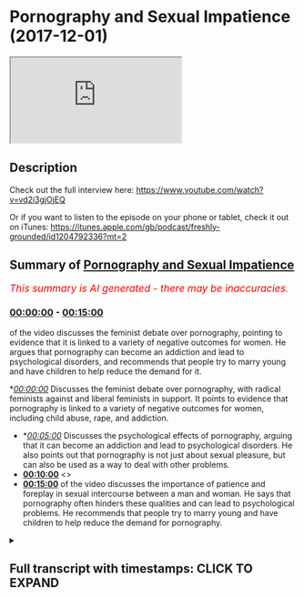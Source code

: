 # Pornography and Sexual Impatience (2017-12-01)

<iframe loading='lazy' src='https://www.youtube.com/embed/MTPwUrTQ-8M'></iframe>

## Description

Check out the full interview here: https://www.youtube.com/watch?v=vd2i3gjOjEQ

Or if you want to listen to the episode on your phone or tablet, check it out on iTunes: https://itunes.apple.com/gb/podcast/freshly-grounded/id1204792336?mt=2

## Summary of [Pornography and Sexual Impatience](https://www.youtube.com/watch?v=MTPwUrTQ-8M)


*<span style="color:red; font-size:125%">This summary is AI generated - there may be inaccuracies</span>. [](/)*

### [00:00:00](https://www.youtube.com/watch?v=MTPwUrTQ-8M&t=0) - [00:15:00](https://www.youtube.com/watch?v=MTPwUrTQ-8M&t=900)

of the video discusses the feminist debate over pornography, pointing to evidence that it is linked to a variety of negative outcomes for women. He argues that pornography can become an addiction and lead to psychological disorders, and recommends that people try to marry young and have children to help reduce the demand for it.

**[00:00:00](https://www.youtube.com/watch?v=MTPwUrTQ-8M&t=0)* Discusses the feminist debate over pornography, with radical feminists against and liberal feminists in support. It points to evidence that pornography is linked to a variety of negative outcomes for women, including child abuse, rape, and addiction.
* **[00:05:00](https://www.youtube.com/watch?v=MTPwUrTQ-8M&t=300)* Discusses the psychological effects of pornography, arguing that it can become an addiction and lead to psychological disorders. He also points out that pornography is not just about sexual pleasure, but can also be used as a way to deal with other problems.
* **[00:10:00](https://www.youtube.com/watch?v=MTPwUrTQ-8M&t=600)** <>
* **[00:15:00](https://www.youtube.com/watch?v=MTPwUrTQ-8M&t=900)** of the video discusses the importance of patience and foreplay in sexual intercourse between a man and woman. He says that pornography often hinders these qualities and can lead to psychological problems. He recommends that people try to marry young and have children to help reduce the demand for pornography.

<details><summary><h2>Full transcript with timestamps: CLICK TO EXPAND</h2></summary>

[0:00:00](https://youtu.be/MTPwUrTQ-8M?t=0) there are a lot of fits and involved in  
[0:00:04](https://youtu.be/MTPwUrTQ-8M?t=4) just having a phone or just having a  
[0:00:06](https://youtu.be/MTPwUrTQ-8M?t=6) laptop or computer or just have an  
[0:00:08](https://youtu.be/MTPwUrTQ-8M?t=8) internet how does one as a Muslim and  
[0:00:11](https://youtu.be/MTPwUrTQ-8M?t=11) especially with this our audience a lot  
[0:00:13](https://youtu.be/MTPwUrTQ-8M?t=13) of our audience are like young Muslim  
[0:00:14](https://youtu.be/MTPwUrTQ-8M?t=14) brothers and sisters and how would one  
[0:00:16](https://youtu.be/MTPwUrTQ-8M?t=16) tackle such means because we can't  
[0:00:18](https://youtu.be/MTPwUrTQ-8M?t=18) remove access to devices in Tunisia it's  
[0:00:21](https://youtu.be/MTPwUrTQ-8M?t=21) not possible anymore  
[0:00:21](https://youtu.be/MTPwUrTQ-8M?t=21) yeah yeah oh you mean one of the biggest  
[0:00:23](https://youtu.be/MTPwUrTQ-8M?t=23) ones obviously corruptive forces like I  
[0:00:27](https://youtu.be/MTPwUrTQ-8M?t=27) would call is its put on graffia viously  
[0:00:29](https://youtu.be/MTPwUrTQ-8M?t=29) like right and this is I mean I think we  
[0:00:33](https://youtu.be/MTPwUrTQ-8M?t=33) can tackle this because I haven't really  
[0:00:34](https://youtu.be/MTPwUrTQ-8M?t=34) spoken at about this topic properly but  
[0:00:39](https://youtu.be/MTPwUrTQ-8M?t=39) I think we can tackle this topic in  
[0:00:42](https://youtu.be/MTPwUrTQ-8M?t=42) different ways you can think of the so  
[0:00:44](https://youtu.be/MTPwUrTQ-8M?t=44) sure the kind yeah you can say social  
[0:00:47](https://youtu.be/MTPwUrTQ-8M?t=47) effects of pornography yeah and you can  
[0:00:49](https://youtu.be/MTPwUrTQ-8M?t=49) also think about the psychological  
[0:00:50](https://youtu.be/MTPwUrTQ-8M?t=50) effects so kind of to  
[0:00:53](https://youtu.be/MTPwUrTQ-8M?t=53) dichotomize it make it into two  
[0:00:55](https://youtu.be/MTPwUrTQ-8M?t=55) different things students wonder what  
[0:00:57](https://youtu.be/MTPwUrTQ-8M?t=57) sorry social psychological so social is  
[0:01:00](https://youtu.be/MTPwUrTQ-8M?t=60) more to do with obviously the collective  
[0:01:01](https://youtu.be/MTPwUrTQ-8M?t=61) society societal unit and then obviously  
[0:01:03](https://youtu.be/MTPwUrTQ-8M?t=63) psychological we mean more about the  
[0:01:06](https://youtu.be/MTPwUrTQ-8M?t=66) individual fine so talking about the  
[0:01:09](https://youtu.be/MTPwUrTQ-8M?t=69) social is interesting because actually  
[0:01:10](https://youtu.be/MTPwUrTQ-8M?t=70) the feminists disagree upon this and  
[0:01:12](https://youtu.be/MTPwUrTQ-8M?t=72) feminist discourse is actually splinted  
[0:01:15](https://youtu.be/MTPwUrTQ-8M?t=75) on this issue and this is actually  
[0:01:17](https://youtu.be/MTPwUrTQ-8M?t=77) referred to as the the feminist sex  
[0:01:19](https://youtu.be/MTPwUrTQ-8M?t=79) rules whereas or some other good names  
[0:01:22](https://youtu.be/MTPwUrTQ-8M?t=82) like this where so basically feminists  
[0:01:24](https://youtu.be/MTPwUrTQ-8M?t=84) are disagreeing whether pornography is a  
[0:01:26](https://youtu.be/MTPwUrTQ-8M?t=86) good thing or a bad thing okay  
[0:01:28](https://youtu.be/MTPwUrTQ-8M?t=88) so some of them obviously have been very  
[0:01:30](https://youtu.be/MTPwUrTQ-8M?t=90) very much against it like Andrea forget  
[0:01:34](https://youtu.be/MTPwUrTQ-8M?t=94) her surname but she's she's a radical  
[0:01:36](https://youtu.be/MTPwUrTQ-8M?t=96) feminist against pornography  
[0:01:37](https://youtu.be/MTPwUrTQ-8M?t=97) yeah she's against pornography she's  
[0:01:39](https://youtu.be/MTPwUrTQ-8M?t=99) written but just as a side note I'm  
[0:01:40](https://youtu.be/MTPwUrTQ-8M?t=100) probably gonna be buying in I like a lot  
[0:01:42](https://youtu.be/MTPwUrTQ-8M?t=102) and like because I love America I think  
[0:01:45](https://youtu.be/MTPwUrTQ-8M?t=105) you overestimate how intelligent we are  
[0:01:47](https://youtu.be/MTPwUrTQ-8M?t=107) and so sometimes where you I want to I  
[0:01:50](https://youtu.be/MTPwUrTQ-8M?t=110) want to bring that on that you're doing  
[0:01:52](https://youtu.be/MTPwUrTQ-8M?t=112) the right so go ahead keep lying so  
[0:01:54](https://youtu.be/MTPwUrTQ-8M?t=114) basically like the question is this what  
[0:01:57](https://youtu.be/MTPwUrTQ-8M?t=117) what is it a bit all about it was there  
[0:01:58](https://youtu.be/MTPwUrTQ-8M?t=118) was another book very very famous quote  
[0:02:00](https://youtu.be/MTPwUrTQ-8M?t=120) pornified written by Pamela Paul okay  
[0:02:03](https://youtu.be/MTPwUrTQ-8M?t=123) yeah Pamela Paul she Robocop bonafide  
[0:02:05](https://youtu.be/MTPwUrTQ-8M?t=125) and basically she although there are  
[0:02:07](https://youtu.be/MTPwUrTQ-8M?t=127) some methodological like limitations of  
[0:02:10](https://youtu.be/MTPwUrTQ-8M?t=130) the book because that she goes into  
[0:02:11](https://youtu.be/MTPwUrTQ-8M?t=131) sociology and stuff basically argument  
[0:02:13](https://youtu.be/MTPwUrTQ-8M?t=133) is  
[0:02:14](https://youtu.be/MTPwUrTQ-8M?t=134) pornography from a social sociological  
[0:02:15](https://youtu.be/MTPwUrTQ-8M?t=135) perspective it links to rape it links to  
[0:02:19](https://youtu.be/MTPwUrTQ-8M?t=139) child abuse and when we say child abuse  
[0:02:21](https://youtu.be/MTPwUrTQ-8M?t=141) we're talking about well under the age  
[0:02:23](https://youtu.be/MTPwUrTQ-8M?t=143) of 18 like maybe we talked about in  
[0:02:24](https://youtu.be/MTPwUrTQ-8M?t=144) five-year-olds for your or things like  
[0:02:26](https://youtu.be/MTPwUrTQ-8M?t=146) that  
[0:02:26](https://youtu.be/MTPwUrTQ-8M?t=146) we're talking about incest like people  
[0:02:31](https://youtu.be/MTPwUrTQ-8M?t=151) become more interested in people in  
[0:02:33](https://youtu.be/MTPwUrTQ-8M?t=153) their own family stuff like that and  
[0:02:35](https://youtu.be/MTPwUrTQ-8M?t=155) we're talking about things  
[0:02:37](https://youtu.be/MTPwUrTQ-8M?t=157) commodification object objectification  
[0:02:39](https://youtu.be/MTPwUrTQ-8M?t=159) of women yeah so that's the argument  
[0:02:41](https://youtu.be/MTPwUrTQ-8M?t=161) that the kind of you could say radical  
[0:02:43](https://youtu.be/MTPwUrTQ-8M?t=163) feminists or other feminists who  
[0:02:45](https://youtu.be/MTPwUrTQ-8M?t=165) disagree on other people aren't just  
[0:02:46](https://youtu.be/MTPwUrTQ-8M?t=166) family less right who disagree with the  
[0:02:48](https://youtu.be/MTPwUrTQ-8M?t=168) idea of pornography or not on a society  
[0:02:52](https://youtu.be/MTPwUrTQ-8M?t=172) level put forward and actually there was  
[0:02:53](https://youtu.be/MTPwUrTQ-8M?t=173) some very compelling evidence to do that  
[0:02:57](https://youtu.be/MTPwUrTQ-8M?t=177) in terms of how much pornography is  
[0:03:00](https://youtu.be/MTPwUrTQ-8M?t=180) actually linked to to these things that  
[0:03:02](https://youtu.be/MTPwUrTQ-8M?t=182) we've just mentioned it is linked quite  
[0:03:04](https://youtu.be/MTPwUrTQ-8M?t=184) quite a lot and actually the FBI the  
[0:03:08](https://youtu.be/MTPwUrTQ-8M?t=188) amount of cases that they've had to deal  
[0:03:09](https://youtu.be/MTPwUrTQ-8M?t=189) with in terms of child pornography and  
[0:03:12](https://youtu.be/MTPwUrTQ-8M?t=192) child abuse in the last 10 to 20 years  
[0:03:15](https://youtu.be/MTPwUrTQ-8M?t=195) has been expert it's been like  
[0:03:17](https://youtu.be/MTPwUrTQ-8M?t=197) exponential comparative to what came  
[0:03:19](https://youtu.be/MTPwUrTQ-8M?t=199) before it so that's there is strong  
[0:03:21](https://youtu.be/MTPwUrTQ-8M?t=201) evidence that actually because of there  
[0:03:23](https://youtu.be/MTPwUrTQ-8M?t=203) is a physiological psychological and  
[0:03:25](https://youtu.be/MTPwUrTQ-8M?t=205) neurological reasoning behind it so when  
[0:03:28](https://youtu.be/MTPwUrTQ-8M?t=208) someone watches pornography obviously  
[0:03:30](https://youtu.be/MTPwUrTQ-8M?t=210) dopamine is is to create from the brain  
[0:03:32](https://youtu.be/MTPwUrTQ-8M?t=212) and this is going more to the  
[0:03:33](https://youtu.be/MTPwUrTQ-8M?t=213) physiological side of it and they want  
[0:03:35](https://youtu.be/MTPwUrTQ-8M?t=215) to see more and more hardcore stuff and  
[0:03:37](https://youtu.be/MTPwUrTQ-8M?t=217) Ashley becomes an addiction and this is  
[0:03:38](https://youtu.be/MTPwUrTQ-8M?t=218) actually something which is in society  
[0:03:39](https://youtu.be/MTPwUrTQ-8M?t=219) well established even the NHS now they  
[0:03:44](https://youtu.be/MTPwUrTQ-8M?t=224) have they've labeled it as a kind of  
[0:03:47](https://youtu.be/MTPwUrTQ-8M?t=227) psychological disorder a sex addiction  
[0:03:49](https://youtu.be/MTPwUrTQ-8M?t=229) and underneath that pornography  
[0:03:50](https://youtu.be/MTPwUrTQ-8M?t=230) addiction we know that yeah I think yeah  
[0:03:53](https://youtu.be/MTPwUrTQ-8M?t=233) yeah they definitely did I just the DSM  
[0:03:55](https://youtu.be/MTPwUrTQ-8M?t=235) have which is the manual the DSM manual  
[0:03:57](https://youtu.be/MTPwUrTQ-8M?t=237) is the psychological manual that they  
[0:04:00](https://youtu.be/MTPwUrTQ-8M?t=240) renew every decade or so in which which  
[0:04:02](https://youtu.be/MTPwUrTQ-8M?t=242) kind of lists all the psychological  
[0:04:03](https://youtu.be/MTPwUrTQ-8M?t=243) disorders and this is one of them  
[0:04:04](https://youtu.be/MTPwUrTQ-8M?t=244) so pornography is a first first and  
[0:04:07](https://youtu.be/MTPwUrTQ-8M?t=247) foremost a social problem because it it  
[0:04:11](https://youtu.be/MTPwUrTQ-8M?t=251) does more against the the cause of women  
[0:04:13](https://youtu.be/MTPwUrTQ-8M?t=253) it degenerates them it commodifies is  
[0:04:15](https://youtu.be/MTPwUrTQ-8M?t=255) that it qualifies them objectifies them  
[0:04:18](https://youtu.be/MTPwUrTQ-8M?t=258) but also here you have the problem of  
[0:04:20](https://youtu.be/MTPwUrTQ-8M?t=260) you have the problem now we're going on  
[0:04:22](https://youtu.be/MTPwUrTQ-8M?t=262) to the second strand of psychological  
[0:04:24](https://youtu.be/MTPwUrTQ-8M?t=264) problem before we go in psychology gear  
[0:04:26](https://youtu.be/MTPwUrTQ-8M?t=266) are you a mention about feminists who  
[0:04:30](https://youtu.be/MTPwUrTQ-8M?t=270) were anti-pornography or they're  
[0:04:34](https://youtu.be/MTPwUrTQ-8M?t=274) feminists who are pro you yeah there are  
[0:04:36](https://youtu.be/MTPwUrTQ-8M?t=276) feminists there basically usually  
[0:04:37](https://youtu.be/MTPwUrTQ-8M?t=277) liberal feminists and they argue that  
[0:04:39](https://youtu.be/MTPwUrTQ-8M?t=279) women kind of easy the argument is that  
[0:04:40](https://youtu.be/MTPwUrTQ-8M?t=280) you can do everyone with your body and  
[0:04:42](https://youtu.be/MTPwUrTQ-8M?t=282) and the woman expressing herself in that  
[0:04:45](https://youtu.be/MTPwUrTQ-8M?t=285) way should be okay but however the  
[0:04:47](https://youtu.be/MTPwUrTQ-8M?t=287) counter-argument to that is that the  
[0:04:48](https://youtu.be/MTPwUrTQ-8M?t=288) liberal premise as per John Stuart  
[0:04:51](https://youtu.be/MTPwUrTQ-8M?t=291) Mill's and harm principle and stuff like  
[0:04:52](https://youtu.be/MTPwUrTQ-8M?t=292) that is that you're free to do everyone  
[0:04:54](https://youtu.be/MTPwUrTQ-8M?t=294) so long as you don't have anyone else  
[0:04:55](https://youtu.be/MTPwUrTQ-8M?t=295) but the then the counter argument would  
[0:04:57](https://youtu.be/MTPwUrTQ-8M?t=297) be that actually the pornography  
[0:04:58](https://youtu.be/MTPwUrTQ-8M?t=298) industry by degenerating women biker  
[0:05:01](https://youtu.be/MTPwUrTQ-8M?t=301) modifying them objectifying them is not  
[0:05:02](https://youtu.be/MTPwUrTQ-8M?t=302) is harming his home and it's because  
[0:05:05](https://youtu.be/MTPwUrTQ-8M?t=305) it's moving in the direction of rape is  
[0:05:06](https://youtu.be/MTPwUrTQ-8M?t=306) moving in the direction of child abuse  
[0:05:07](https://youtu.be/MTPwUrTQ-8M?t=307) and that's where it becomes a very  
[0:05:09](https://youtu.be/MTPwUrTQ-8M?t=309) serious argument because when you're  
[0:05:10](https://youtu.be/MTPwUrTQ-8M?t=310) saying okay actually pornography has the  
[0:05:13](https://youtu.be/MTPwUrTQ-8M?t=313) effect of a human on a human being  
[0:05:14](https://youtu.be/MTPwUrTQ-8M?t=314) whereby they actually need now to enact  
[0:05:16](https://youtu.be/MTPwUrTQ-8M?t=316) some of the things that they're doing  
[0:05:17](https://youtu.be/MTPwUrTQ-8M?t=317) and they want to go more and more  
[0:05:18](https://youtu.be/MTPwUrTQ-8M?t=318) hardcore and there's evidence of this  
[0:05:20](https://youtu.be/MTPwUrTQ-8M?t=320) whereby it's more likely to reach  
[0:05:22](https://youtu.be/MTPwUrTQ-8M?t=322) pedophilic proportions and it goes to  
[0:05:26](https://youtu.be/MTPwUrTQ-8M?t=326) that extent then we say okay well hold  
[0:05:29](https://youtu.be/MTPwUrTQ-8M?t=329) on now because now we're talking about  
[0:05:30](https://youtu.be/MTPwUrTQ-8M?t=330) children's rights and now we're talking  
[0:05:32](https://youtu.be/MTPwUrTQ-8M?t=332) about other women's rights and we're  
[0:05:33](https://youtu.be/MTPwUrTQ-8M?t=333) talking about human trafficking because  
[0:05:34](https://youtu.be/MTPwUrTQ-8M?t=334) actually there's a link between  
[0:05:35](https://youtu.be/MTPwUrTQ-8M?t=335) pornography in human trafficking and and  
[0:05:38](https://youtu.be/MTPwUrTQ-8M?t=338) and it enhances this entitlement within  
[0:05:40](https://youtu.be/MTPwUrTQ-8M?t=340) men because men become much more  
[0:05:42](https://youtu.be/MTPwUrTQ-8M?t=342) entitled when it comes to pornography  
[0:05:44](https://youtu.be/MTPwUrTQ-8M?t=344) and it's like okay they they have this  
[0:05:47](https://youtu.be/MTPwUrTQ-8M?t=347) sensuality now they want to just click a  
[0:05:50](https://youtu.be/MTPwUrTQ-8M?t=350) button and beat it alized  
[0:05:51](https://youtu.be/MTPwUrTQ-8M?t=351) straight away what is a slice mean it  
[0:05:53](https://youtu.be/MTPwUrTQ-8M?t=353) just means stimulated okay fine  
[0:05:57](https://youtu.be/MTPwUrTQ-8M?t=357) stimulated click the bottom beat it lies  
[0:05:59](https://youtu.be/MTPwUrTQ-8M?t=359) and and basically that's the job done so  
[0:06:02](https://youtu.be/MTPwUrTQ-8M?t=362) that gives them a sense of entitlement  
[0:06:04](https://youtu.be/MTPwUrTQ-8M?t=364) and from that perspective now they they  
[0:06:05](https://youtu.be/MTPwUrTQ-8M?t=365) feel like they can go left right and  
[0:06:07](https://youtu.be/MTPwUrTQ-8M?t=367) center telling women to do things for  
[0:06:09](https://youtu.be/MTPwUrTQ-8M?t=369) them as if they have the right to do  
[0:06:10](https://youtu.be/MTPwUrTQ-8M?t=370) that hierarchy yeah so from notes from a  
[0:06:12](https://youtu.be/MTPwUrTQ-8M?t=372) sociological perspective even even an  
[0:06:14](https://youtu.be/MTPwUrTQ-8M?t=374) even a feminist and Arden radical  
[0:06:17](https://youtu.be/MTPwUrTQ-8M?t=377) feminists like Andrea forget her name  
[0:06:19](https://youtu.be/MTPwUrTQ-8M?t=379) and Iommi I forget her surname as well  
[0:06:22](https://youtu.be/MTPwUrTQ-8M?t=382) but that isn't it and obviously Pamela  
[0:06:24](https://youtu.be/MTPwUrTQ-8M?t=384) Paul and others they all would all argue  
[0:06:26](https://youtu.be/MTPwUrTQ-8M?t=386) that basically this is a this is a  
[0:06:29](https://youtu.be/MTPwUrTQ-8M?t=389) social ill which does does anything does  
[0:06:32](https://youtu.be/MTPwUrTQ-8M?t=392) does more to degenerate the case of  
[0:06:34](https://youtu.be/MTPwUrTQ-8M?t=394) women and to put them under the feet of  
[0:06:38](https://youtu.be/MTPwUrTQ-8M?t=398) the patriarch of foot of the man okay  
[0:06:40](https://youtu.be/MTPwUrTQ-8M?t=400) make sense yeah and then there's a  
[0:06:43](https://youtu.be/MTPwUrTQ-8M?t=403) second strand as you're saying of the  
[0:06:45](https://youtu.be/MTPwUrTQ-8M?t=405) kind of psychological basis of so this  
[0:06:47](https://youtu.be/MTPwUrTQ-8M?t=407) is where it gets really really  
[0:06:48](https://youtu.be/MTPwUrTQ-8M?t=408) interesting and I want to connect this  
[0:06:50](https://youtu.be/MTPwUrTQ-8M?t=410) to sexual intercourse actually generally  
[0:06:52](https://youtu.be/MTPwUrTQ-8M?t=412) speaking because it's about tableau  
[0:06:53](https://youtu.be/MTPwUrTQ-8M?t=413) topic that often Muslims will go by  
[0:06:54](https://youtu.be/MTPwUrTQ-8M?t=414) enough frankly I feel like Muslims today  
[0:06:57](https://youtu.be/MTPwUrTQ-8M?t=417) talk about a less than the Muslims of  
[0:06:58](https://youtu.be/MTPwUrTQ-8M?t=418) yesterday in a sense I feel like there's  
[0:07:00](https://youtu.be/MTPwUrTQ-8M?t=420) a lot in the Quran asan about sexual  
[0:07:02](https://youtu.be/MTPwUrTQ-8M?t=422) intercourse law in the scholarly works  
[0:07:04](https://youtu.be/MTPwUrTQ-8M?t=424) about sexual intercourse but for  
[0:07:06](https://youtu.be/MTPwUrTQ-8M?t=426) cultural reasons basically like we've  
[0:07:08](https://youtu.be/MTPwUrTQ-8M?t=428) made it a taboo topic that we don't talk  
[0:07:09](https://youtu.be/MTPwUrTQ-8M?t=429) about anymore what about those who say  
[0:07:11](https://youtu.be/MTPwUrTQ-8M?t=431) that like like obviously we know the  
[0:07:13](https://youtu.be/MTPwUrTQ-8M?t=433) impact the the importance of shyness in  
[0:07:15](https://youtu.be/MTPwUrTQ-8M?t=435) Iman and that's that kind of a topic as  
[0:07:17](https://youtu.be/MTPwUrTQ-8M?t=437) seen as to be like a shy of speaking  
[0:07:19](https://youtu.be/MTPwUrTQ-8M?t=439) yeah okay I'm not saying speak about all  
[0:07:21](https://youtu.be/MTPwUrTQ-8M?t=441) the time in the Quran says let in the  
[0:07:23](https://youtu.be/MTPwUrTQ-8M?t=443) light layer stamen that allah salla does  
[0:07:25](https://youtu.be/MTPwUrTQ-8M?t=445) not it's not shy from the truth okay so  
[0:07:30](https://youtu.be/MTPwUrTQ-8M?t=450) here this is where i feel like sometimes  
[0:07:32](https://youtu.be/MTPwUrTQ-8M?t=452) it is healthy to talk about these things  
[0:07:34](https://youtu.be/MTPwUrTQ-8M?t=454) fine so let me first of all most say  
[0:07:37](https://youtu.be/MTPwUrTQ-8M?t=457) like psychological terms there's a lot  
[0:07:40](https://youtu.be/MTPwUrTQ-8M?t=460) of research that's been done like i  
[0:07:44](https://youtu.be/MTPwUrTQ-8M?t=464) forget the studies now but basically the  
[0:07:45](https://youtu.be/MTPwUrTQ-8M?t=465) studies that show that basically say  
[0:07:50](https://youtu.be/MTPwUrTQ-8M?t=470) before pornography is a psychological  
[0:07:54](https://youtu.be/MTPwUrTQ-8M?t=474) disorder when it's actually an addiction  
[0:07:56](https://youtu.be/MTPwUrTQ-8M?t=476) yeah even when it's not an addiction it  
[0:07:57](https://youtu.be/MTPwUrTQ-8M?t=477) can become an addiction quite easily and  
[0:07:59](https://youtu.be/MTPwUrTQ-8M?t=479) that is because when someone watches  
[0:08:02](https://youtu.be/MTPwUrTQ-8M?t=482) that stuff basically they become more  
[0:08:03](https://youtu.be/MTPwUrTQ-8M?t=483) accustomed to it and it becomes more  
[0:08:06](https://youtu.be/MTPwUrTQ-8M?t=486) normal for them so they're one more of a  
[0:08:07](https://youtu.be/MTPwUrTQ-8M?t=487) kick next time so it becomes more more  
[0:08:09](https://youtu.be/MTPwUrTQ-8M?t=489) hardcore so this dopamine rush that they  
[0:08:12](https://youtu.be/MTPwUrTQ-8M?t=492) keep wanting drives them to watch it  
[0:08:13](https://youtu.be/MTPwUrTQ-8M?t=493) more and more this is linked by many  
[0:08:16](https://youtu.be/MTPwUrTQ-8M?t=496) like for examples we are called ian  
[0:08:17](https://youtu.be/MTPwUrTQ-8M?t=497) Koerner um he links this with things  
[0:08:21](https://youtu.be/MTPwUrTQ-8M?t=501) like bipolar disorder anxiety and  
[0:08:23](https://youtu.be/MTPwUrTQ-8M?t=503) depression okay why because actually  
[0:08:25](https://youtu.be/MTPwUrTQ-8M?t=505) when you a lot of people when they feel  
[0:08:27](https://youtu.be/MTPwUrTQ-8M?t=507) basically sad to put in a simple way  
[0:08:31](https://youtu.be/MTPwUrTQ-8M?t=511) when they feel sad they watch  
[0:08:32](https://youtu.be/MTPwUrTQ-8M?t=512) pornography or they feel lazy  
[0:08:33](https://youtu.be/MTPwUrTQ-8M?t=513) it was probably a little bored they  
[0:08:35](https://youtu.be/MTPwUrTQ-8M?t=515) watch pornography so when they watch  
[0:08:36](https://youtu.be/MTPwUrTQ-8M?t=516) that what happens is that becomes like  
[0:08:38](https://youtu.be/MTPwUrTQ-8M?t=518) their recourse their psychological  
[0:08:40](https://youtu.be/MTPwUrTQ-8M?t=520) recourse so instead of dealing with the  
[0:08:42](https://youtu.be/MTPwUrTQ-8M?t=522) anxiety that they may a pre-existing  
[0:08:44](https://youtu.be/MTPwUrTQ-8M?t=524) anxiety that they may have think of as a  
[0:08:46](https://youtu.be/MTPwUrTQ-8M?t=526) crack when a win-win screen yeah yeah  
[0:08:48](https://youtu.be/MTPwUrTQ-8M?t=528) instead of dealing with it cognitively I  
[0:08:50](https://youtu.be/MTPwUrTQ-8M?t=530) thinking about it they just  
[0:08:51](https://youtu.be/MTPwUrTQ-8M?t=531) retreated as quick solutions so think of  
[0:08:54](https://youtu.be/MTPwUrTQ-8M?t=534) it like comfort food make sense so  
[0:08:56](https://youtu.be/MTPwUrTQ-8M?t=536) someone who's who's got problems on his  
[0:08:59](https://youtu.be/MTPwUrTQ-8M?t=539) hands  
[0:09:00](https://youtu.be/MTPwUrTQ-8M?t=540) who's got things that they've got to do  
[0:09:01](https://youtu.be/MTPwUrTQ-8M?t=541) instead of dealing with those things or  
[0:09:03](https://youtu.be/MTPwUrTQ-8M?t=543) thinking about this problem you think  
[0:09:04](https://youtu.be/MTPwUrTQ-8M?t=544) about solutions cognitive and  
[0:09:05](https://youtu.be/MTPwUrTQ-8M?t=545) psychological solutions they just like  
[0:09:07](https://youtu.be/MTPwUrTQ-8M?t=547) eating chocolate and slightly indulging  
[0:09:10](https://youtu.be/MTPwUrTQ-8M?t=550) an ice cream right from that perspective  
[0:09:12](https://youtu.be/MTPwUrTQ-8M?t=552) all that does is it kind of puts a cover  
[0:09:14](https://youtu.be/MTPwUrTQ-8M?t=554) and artificial cover of the problem so  
[0:09:16](https://youtu.be/MTPwUrTQ-8M?t=556) actually what this does it gives one a  
[0:09:18](https://youtu.be/MTPwUrTQ-8M?t=558) very quick short-term kind of comfort  
[0:09:22](https://youtu.be/MTPwUrTQ-8M?t=562) and that's what that's what pornography  
[0:09:24](https://youtu.be/MTPwUrTQ-8M?t=564) does so give someone very very quick and  
[0:09:26](https://youtu.be/MTPwUrTQ-8M?t=566) when we say very quick by the way there  
[0:09:28](https://youtu.be/MTPwUrTQ-8M?t=568) are statistics tell us how quick he is  
[0:09:29](https://youtu.be/MTPwUrTQ-8M?t=569) so for example there's one sexual  
[0:09:32](https://youtu.be/MTPwUrTQ-8M?t=572) progress website with BuzzFeed that done  
[0:09:35](https://youtu.be/MTPwUrTQ-8M?t=575) like a study using Google Analytics and  
[0:09:40](https://youtu.be/MTPwUrTQ-8M?t=580) they've basically been able to track how  
[0:09:42](https://youtu.be/MTPwUrTQ-8M?t=582) many people go into pornography websites  
[0:09:43](https://youtu.be/MTPwUrTQ-8M?t=583) and they said about 30% in the UK in the  
[0:09:45](https://youtu.be/MTPwUrTQ-8M?t=585) UK and the West generally are women in  
[0:09:47](https://youtu.be/MTPwUrTQ-8M?t=587) Brazil there was a higher number of  
[0:09:48](https://youtu.be/MTPwUrTQ-8M?t=588) women in the Muslim world a bit less  
[0:09:50](https://youtu.be/MTPwUrTQ-8M?t=590) number of women anyways the point is  
[0:09:52](https://youtu.be/MTPwUrTQ-8M?t=592) there's a lot going on pornography the  
[0:09:54](https://youtu.be/MTPwUrTQ-8M?t=594) the topics are another interesting like  
[0:09:56](https://youtu.be/MTPwUrTQ-8M?t=596) what they actually research and that  
[0:09:58](https://youtu.be/MTPwUrTQ-8M?t=598) could be another thing we could talk  
[0:09:58](https://youtu.be/MTPwUrTQ-8M?t=598) about but they go on it and basically  
[0:10:00](https://youtu.be/MTPwUrTQ-8M?t=600) when they go on the pornography website  
[0:10:01](https://youtu.be/MTPwUrTQ-8M?t=601) they spend on average watching a video  
[0:10:03](https://youtu.be/MTPwUrTQ-8M?t=603) about six minutes 67 minutes so think  
[0:10:06](https://youtu.be/MTPwUrTQ-8M?t=606) about think of it this way a person a  
[0:10:08](https://youtu.be/MTPwUrTQ-8M?t=608) consumer goes on the progress a website  
[0:10:09](https://youtu.be/MTPwUrTQ-8M?t=609) for about six to seven minutes because  
[0:10:11](https://youtu.be/MTPwUrTQ-8M?t=611) that's enough to get them to almost  
[0:10:13](https://youtu.be/MTPwUrTQ-8M?t=613) climax right so so they've kind of six  
[0:10:18](https://youtu.be/MTPwUrTQ-8M?t=618) seven minutes on average according to  
[0:10:19](https://youtu.be/MTPwUrTQ-8M?t=619) this kind of thing and then after that  
[0:10:22](https://youtu.be/MTPwUrTQ-8M?t=622) they they climax by masturbating usually  
[0:10:25](https://youtu.be/MTPwUrTQ-8M?t=625) and then after that they feel they feel  
[0:10:27](https://youtu.be/MTPwUrTQ-8M?t=627) a sense of relief now six to seven  
[0:10:29](https://youtu.be/MTPwUrTQ-8M?t=629) minutes of pleasure is not going to coat  
[0:10:32](https://youtu.be/MTPwUrTQ-8M?t=632) your problem in life right it's not  
[0:10:33](https://youtu.be/MTPwUrTQ-8M?t=633) gonna help your anxiety in life this is  
[0:10:35](https://youtu.be/MTPwUrTQ-8M?t=635) actually and what's really ironic about  
[0:10:37](https://youtu.be/MTPwUrTQ-8M?t=637) it and this links to another problem  
[0:10:38](https://youtu.be/MTPwUrTQ-8M?t=638) sociological problem which actually  
[0:10:40](https://youtu.be/MTPwUrTQ-8M?t=640) Anala  
[0:10:41](https://youtu.be/MTPwUrTQ-8M?t=641) you know it's lava has a cure for this  
[0:10:43](https://youtu.be/MTPwUrTQ-8M?t=643) like it really is interesting I was  
[0:10:46](https://youtu.be/MTPwUrTQ-8M?t=646) gonna ask next to be only Sue's gonna be  
[0:10:47](https://youtu.be/MTPwUrTQ-8M?t=647) if there are people who have this  
[0:10:51](https://youtu.be/MTPwUrTQ-8M?t=651) addiction and they want to stop it Sarah  
[0:10:53](https://youtu.be/MTPwUrTQ-8M?t=653) what did I do right okay so let me just  
[0:10:56](https://youtu.be/MTPwUrTQ-8M?t=656) quickly finish of what I was saying  
[0:10:58](https://youtu.be/MTPwUrTQ-8M?t=658) about in the problem so this issue and  
[0:11:00](https://youtu.be/MTPwUrTQ-8M?t=660) by the way it's not just anxiety and  
[0:11:02](https://youtu.be/MTPwUrTQ-8M?t=662) bipolar disorder and depression it also  
[0:11:04](https://youtu.be/MTPwUrTQ-8M?t=664) links to some side  
[0:11:05](https://youtu.be/MTPwUrTQ-8M?t=665) which I'm not sure how reliable they are  
[0:11:07](https://youtu.be/MTPwUrTQ-8M?t=667) but I can look into it which talks about  
[0:11:09](https://youtu.be/MTPwUrTQ-8M?t=669) reducing the size of the brain actually  
[0:11:11](https://youtu.be/MTPwUrTQ-8M?t=671) reduces so watching being a porn addict  
[0:11:14](https://youtu.be/MTPwUrTQ-8M?t=674) reduces the side size of the physical  
[0:11:16](https://youtu.be/MTPwUrTQ-8M?t=676) human brain it has really neurologically  
[0:11:20](https://youtu.be/MTPwUrTQ-8M?t=680) rewires your brain watching porn I  
[0:11:22](https://youtu.be/MTPwUrTQ-8M?t=682) realize it's a serious addiction like  
[0:11:24](https://youtu.be/MTPwUrTQ-8M?t=684) you can be addicted to things that  
[0:11:25](https://youtu.be/MTPwUrTQ-8M?t=685) people don't realize they committed for  
[0:11:26](https://youtu.be/MTPwUrTQ-8M?t=686) example sugar people can be addicted to  
[0:11:28](https://youtu.be/MTPwUrTQ-8M?t=688) sugar even from a secular perspective  
[0:11:29](https://youtu.be/MTPwUrTQ-8M?t=689) here I'm talking from a secular  
[0:11:30](https://youtu.be/MTPwUrTQ-8M?t=690) perspective we know spiritually is Haram  
[0:11:33](https://youtu.be/MTPwUrTQ-8M?t=693) I'm not gonna say this because everyone  
[0:11:34](https://youtu.be/MTPwUrTQ-8M?t=694) knows it like okay it's a program is  
[0:11:35](https://youtu.be/MTPwUrTQ-8M?t=695) Haram of course we know it's prohibited  
[0:11:37](https://youtu.be/MTPwUrTQ-8M?t=697) in Islam for so many reasons right so  
[0:11:39](https://youtu.be/MTPwUrTQ-8M?t=699) that's why I'm not going down that route  
[0:11:40](https://youtu.be/MTPwUrTQ-8M?t=700) because everyone has heard this before  
[0:11:42](https://youtu.be/MTPwUrTQ-8M?t=702) you know even as a Christian you would  
[0:11:45](https://youtu.be/MTPwUrTQ-8M?t=705) have her in the Bible it says that  
[0:11:46](https://youtu.be/MTPwUrTQ-8M?t=706) you're looking at a woman lustfully is  
[0:11:48](https://youtu.be/MTPwUrTQ-8M?t=708) like it's like committing adultery with  
[0:11:50](https://youtu.be/MTPwUrTQ-8M?t=710) her you know Jesus so it's well known  
[0:11:53](https://youtu.be/MTPwUrTQ-8M?t=713) like in religious faiths that this is a  
[0:11:54](https://youtu.be/MTPwUrTQ-8M?t=714) bad is a bad thing right Haram  
[0:11:55](https://youtu.be/MTPwUrTQ-8M?t=715) well-known but he was talking like even  
[0:11:58](https://youtu.be/MTPwUrTQ-8M?t=718) from a secular perspective a porn addict  
[0:12:00](https://youtu.be/MTPwUrTQ-8M?t=720) is a depressed anxious  
[0:12:02](https://youtu.be/MTPwUrTQ-8M?t=722) bipolar disorder like it's possible for  
[0:12:05](https://youtu.be/MTPwUrTQ-8M?t=725) a person to have a Bible is in surah  
[0:12:07](https://youtu.be/MTPwUrTQ-8M?t=727) kind of person he's at risk or she's at  
[0:12:10](https://youtu.be/MTPwUrTQ-8M?t=730) risk so that's the that's the issue and  
[0:12:13](https://youtu.be/MTPwUrTQ-8M?t=733) what is even worse than this is and this  
[0:12:15](https://youtu.be/MTPwUrTQ-8M?t=735) is the Iranian that goes back to  
[0:12:16](https://youtu.be/MTPwUrTQ-8M?t=736) discussion we have about feminism is  
[0:12:18](https://youtu.be/MTPwUrTQ-8M?t=738) that 29% and I'll try get you to study  
[0:12:22](https://youtu.be/MTPwUrTQ-8M?t=742) hopefully on my phone something I might  
[0:12:23](https://youtu.be/MTPwUrTQ-8M?t=743) have a note something wonders listen to  
[0:12:26](https://youtu.be/MTPwUrTQ-8M?t=746) this right 29 percent of women who  
[0:12:30](https://youtu.be/MTPwUrTQ-8M?t=750) report like this sociological studies  
[0:12:32](https://youtu.be/MTPwUrTQ-8M?t=752) done in America and one of the  
[0:12:33](https://youtu.be/MTPwUrTQ-8M?t=753) universities yeah and they said over  
[0:12:36](https://youtu.be/MTPwUrTQ-8M?t=756) seventy five percent of men when they  
[0:12:38](https://youtu.be/MTPwUrTQ-8M?t=758) have sexual intercourse they climax but  
[0:12:40](https://youtu.be/MTPwUrTQ-8M?t=760) basically near the climax yeah and 29  
[0:12:45](https://youtu.be/MTPwUrTQ-8M?t=765) less than 29 percent of women climax one  
[0:12:47](https://youtu.be/MTPwUrTQ-8M?t=767) of the issues is this is because men  
[0:12:49](https://youtu.be/MTPwUrTQ-8M?t=769) remember men other majority consumers of  
[0:12:52](https://youtu.be/MTPwUrTQ-8M?t=772) pornography right so men of the majority  
[0:12:54](https://youtu.be/MTPwUrTQ-8M?t=774) was a problem so for that reason they  
[0:12:56](https://youtu.be/MTPwUrTQ-8M?t=776) used to that instant gratification one  
[0:12:59](https://youtu.be/MTPwUrTQ-8M?t=779) of the side effects of pornography is  
[0:13:01](https://youtu.be/MTPwUrTQ-8M?t=781) that actually hinders someone's sexual  
[0:13:03](https://youtu.be/MTPwUrTQ-8M?t=783) life as we know so this action and there  
[0:13:05](https://youtu.be/MTPwUrTQ-8M?t=785) was a study done by like it is this  
[0:13:07](https://youtu.be/MTPwUrTQ-8M?t=787) thing this is organized to include J AMA  
[0:13:10](https://youtu.be/MTPwUrTQ-8M?t=790) yeah JAMA  
[0:13:11](https://youtu.be/MTPwUrTQ-8M?t=791) I don't know how to pronounce it I have  
[0:13:13](https://youtu.be/MTPwUrTQ-8M?t=793) a gamma or de ma and they said that  
[0:13:16](https://youtu.be/MTPwUrTQ-8M?t=796) basically  
[0:13:18](https://youtu.be/MTPwUrTQ-8M?t=798) that watching photography excessively it  
[0:13:21](https://youtu.be/MTPwUrTQ-8M?t=801) does sexual activity so basically when  
[0:13:23](https://youtu.be/MTPwUrTQ-8M?t=803) you watch more of it you become less  
[0:13:25](https://youtu.be/MTPwUrTQ-8M?t=805) pleasured with sex sex because this is  
[0:13:28](https://youtu.be/MTPwUrTQ-8M?t=808) try of straightforward finding right now  
[0:13:33](https://youtu.be/MTPwUrTQ-8M?t=813) how do you compare this and why am i  
[0:13:34](https://youtu.be/MTPwUrTQ-8M?t=814) mentioning this is really interesting  
[0:13:35](https://youtu.be/MTPwUrTQ-8M?t=815) why because the Prophet Mohammed I said  
[0:13:38](https://youtu.be/MTPwUrTQ-8M?t=818) he actually gave us guidance on how to  
[0:13:40](https://youtu.be/MTPwUrTQ-8M?t=820) have sexual intercourse okay now this  
[0:13:43](https://youtu.be/MTPwUrTQ-8M?t=823) might sound a bit taboo a bit weird a  
[0:13:45](https://youtu.be/MTPwUrTQ-8M?t=825) bit whatever but when you consider the  
[0:13:48](https://youtu.be/MTPwUrTQ-8M?t=828) state of affairs in the Western world  
[0:13:50](https://youtu.be/MTPwUrTQ-8M?t=830) because this these studies are kind of  
[0:13:51](https://youtu.be/MTPwUrTQ-8M?t=831) like a microcosm of the Western world  
[0:13:53](https://youtu.be/MTPwUrTQ-8M?t=833) and I'm not saying that every man can't  
[0:13:55](https://youtu.be/MTPwUrTQ-8M?t=835) satisfied like a jury of men kansai  
[0:13:57](https://youtu.be/MTPwUrTQ-8M?t=837) women in the West because that would be  
[0:14:00](https://youtu.be/MTPwUrTQ-8M?t=840) quite fashionable to say that and I  
[0:14:01](https://youtu.be/MTPwUrTQ-8M?t=841) don't think a small-scale sociological  
[0:14:03](https://youtu.be/MTPwUrTQ-8M?t=843) experiment could prove that but what I  
[0:14:06](https://youtu.be/MTPwUrTQ-8M?t=846) am saying is that there's a stress in  
[0:14:09](https://youtu.be/MTPwUrTQ-8M?t=849) Islam because a lot of people you know  
[0:14:11](https://youtu.be/MTPwUrTQ-8M?t=851) they had these says that if a woman  
[0:14:13](https://youtu.be/MTPwUrTQ-8M?t=853) doesn't give her husband sexual  
[0:14:15](https://youtu.be/MTPwUrTQ-8M?t=855) intercourse that the Angels will cut yes  
[0:14:17](https://youtu.be/MTPwUrTQ-8M?t=857) yes okay a lot of people quote down say  
[0:14:21](https://youtu.be/MTPwUrTQ-8M?t=861) well how comes is not an equivalent for  
[0:14:22](https://youtu.be/MTPwUrTQ-8M?t=862) the women yeah they they have not read  
[0:14:25](https://youtu.be/MTPwUrTQ-8M?t=865) the Islamic corpus because actually  
[0:14:26](https://youtu.be/MTPwUrTQ-8M?t=866) there is so many I had he is talking  
[0:14:28](https://youtu.be/MTPwUrTQ-8M?t=868) about the importance of a man pleasuring  
[0:14:30](https://youtu.be/MTPwUrTQ-8M?t=870) the woman okay so for example like  
[0:14:34](https://youtu.be/MTPwUrTQ-8M?t=874) Muslims are given guidance and it's a  
[0:14:37](https://youtu.be/MTPwUrTQ-8M?t=877) discourse of how to pleasure a woman and  
[0:14:41](https://youtu.be/MTPwUrTQ-8M?t=881) some of the guidance is are mentioned by  
[0:14:42](https://youtu.be/MTPwUrTQ-8M?t=882) bloheim Josiah and his is a book his  
[0:14:44](https://youtu.be/MTPwUrTQ-8M?t=884) code zel mad  
[0:14:46](https://youtu.be/MTPwUrTQ-8M?t=886) obviously he wrote a book would burn  
[0:14:49](https://youtu.be/MTPwUrTQ-8M?t=889) every anyways in Mohammed Aziz  
[0:14:51](https://youtu.be/MTPwUrTQ-8M?t=891) old-school scholar and he based on a  
[0:14:53](https://youtu.be/MTPwUrTQ-8M?t=893) hadith some of the things like for  
[0:14:55](https://youtu.be/MTPwUrTQ-8M?t=895) example and a woman the person is a  
[0:14:59](https://youtu.be/MTPwUrTQ-8M?t=899) hadith which invited by Muslim a  
[0:15:02](https://youtu.be/MTPwUrTQ-8M?t=902) database in various Muslim aphid and  
[0:15:03](https://youtu.be/MTPwUrTQ-8M?t=903) that's a hot no hazama  
[0:15:05](https://youtu.be/MTPwUrTQ-8M?t=905) it says that the proper house is a kanay  
[0:15:07](https://youtu.be/MTPwUrTQ-8M?t=907) a masala say he is to suck please read  
[0:15:10](https://youtu.be/MTPwUrTQ-8M?t=910) what they suck the tongue of Aisha or  
[0:15:12](https://youtu.be/MTPwUrTQ-8M?t=912) Delilah so one of the recommended  
[0:15:14](https://youtu.be/MTPwUrTQ-8M?t=914) practices of a man before engaging in  
[0:15:16](https://youtu.be/MTPwUrTQ-8M?t=916) sexual intercourse of a woman is to kiss  
[0:15:19](https://youtu.be/MTPwUrTQ-8M?t=919) her and to basically use his tongue  
[0:15:22](https://youtu.be/MTPwUrTQ-8M?t=922) while she's doing that and I just might  
[0:15:24](https://youtu.be/MTPwUrTQ-8M?t=924) sound a bit how many times have you  
[0:15:25](https://youtu.be/MTPwUrTQ-8M?t=925) heard that have you heard this never  
[0:15:26](https://youtu.be/MTPwUrTQ-8M?t=926) never okay so but is it important it's  
[0:15:28](https://youtu.be/MTPwUrTQ-8M?t=928) important because actually this is the  
[0:15:30](https://youtu.be/MTPwUrTQ-8M?t=930) rights of women these are right  
[0:15:31](https://youtu.be/MTPwUrTQ-8M?t=931) you know what I mean like you say if if  
[0:15:33](https://youtu.be/MTPwUrTQ-8M?t=933) something is up or if it's part of the  
[0:15:36](https://youtu.be/MTPwUrTQ-8M?t=936) region we should be psyched try to  
[0:15:36](https://youtu.be/MTPwUrTQ-8M?t=936) discuss religion itself right it's it's  
[0:15:39](https://youtu.be/MTPwUrTQ-8M?t=939) just it's definitely actually a taboo  
[0:15:41](https://youtu.be/MTPwUrTQ-8M?t=941) subject it's he's definitely weird but  
[0:15:45](https://youtu.be/MTPwUrTQ-8M?t=945) we look women are being oppressed  
[0:15:48](https://youtu.be/MTPwUrTQ-8M?t=948) seriously I think it's appropriate I  
[0:15:50](https://youtu.be/MTPwUrTQ-8M?t=950) think it's good to try and light on  
[0:15:52](https://youtu.be/MTPwUrTQ-8M?t=952) something right he's I'm sure he's a  
[0:15:53](https://youtu.be/MTPwUrTQ-8M?t=953) situation full of people's I think it's  
[0:15:55](https://youtu.be/MTPwUrTQ-8M?t=955) healthy just have a little jab but I'm  
[0:15:57](https://youtu.be/MTPwUrTQ-8M?t=957) not  
[0:15:58](https://youtu.be/MTPwUrTQ-8M?t=958) jab area which is in Cyprus a Muslim I  
[0:16:01](https://youtu.be/MTPwUrTQ-8M?t=961) think both where the promoter said he  
[0:16:04](https://youtu.be/MTPwUrTQ-8M?t=964) said to jabber why don't you marry why  
[0:16:06](https://youtu.be/MTPwUrTQ-8M?t=966) didn't you marry like a virgin so that  
[0:16:07](https://youtu.be/MTPwUrTQ-8M?t=967) she can play with you and you can play  
[0:16:08](https://youtu.be/MTPwUrTQ-8M?t=968) with her so the idea of playing for play  
[0:16:13](https://youtu.be/MTPwUrTQ-8M?t=973) is really really emphasized in in the  
[0:16:16](https://youtu.be/MTPwUrTQ-8M?t=976) Islamic discourse with women like a man  
[0:16:18](https://youtu.be/MTPwUrTQ-8M?t=978) fought like foreplay  
[0:16:19](https://youtu.be/MTPwUrTQ-8M?t=979) kissing using tongue touching this kind  
[0:16:22](https://youtu.be/MTPwUrTQ-8M?t=982) of thing is very very important it's  
[0:16:24](https://youtu.be/MTPwUrTQ-8M?t=984) from the air dev of Jamel it's really  
[0:16:27](https://youtu.be/MTPwUrTQ-8M?t=987) poor  
[0:16:27](https://youtu.be/MTPwUrTQ-8M?t=987) now the thing is will Prague refer  
[0:16:29](https://youtu.be/MTPwUrTQ-8M?t=989) culture what we've discussed kind of  
[0:16:30](https://youtu.be/MTPwUrTQ-8M?t=990) here like is a man is unable to be  
[0:16:32](https://youtu.be/MTPwUrTQ-8M?t=992) patient right because Robert said that  
[0:16:34](https://youtu.be/MTPwUrTQ-8M?t=994) he's used to instant being tittle eyes  
[0:16:38](https://youtu.be/MTPwUrTQ-8M?t=998) instantly he's used to being show that  
[0:16:45](https://youtu.be/MTPwUrTQ-8M?t=1005) right so because of that he's got that  
[0:16:47](https://youtu.be/MTPwUrTQ-8M?t=1007) entitlement he just wants to literally  
[0:16:49](https://youtu.be/MTPwUrTQ-8M?t=1009) finish the job get that he get he wants  
[0:16:51](https://youtu.be/MTPwUrTQ-8M?t=1011) to get pleasure for himself it doesn't  
[0:16:52](https://youtu.be/MTPwUrTQ-8M?t=1012) really care he is not concerned with  
[0:16:55](https://youtu.be/MTPwUrTQ-8M?t=1015) pleasure for his other half in Islam is  
[0:16:56](https://youtu.be/MTPwUrTQ-8M?t=1016) Haram okay and one of the major sin and  
[0:16:59](https://youtu.be/MTPwUrTQ-8M?t=1019) what in fact doing that consistently may  
[0:17:02](https://youtu.be/MTPwUrTQ-8M?t=1022) give a woman a right to divorce a man  
[0:17:03](https://youtu.be/MTPwUrTQ-8M?t=1023) okay so basically what I'm trying to say  
[0:17:06](https://youtu.be/MTPwUrTQ-8M?t=1026) long story short is that pornography  
[0:17:07](https://youtu.be/MTPwUrTQ-8M?t=1027) actually hinders your psychological  
[0:17:09](https://youtu.be/MTPwUrTQ-8M?t=1029) well-being the sociological environment  
[0:17:10](https://youtu.be/MTPwUrTQ-8M?t=1030) and your sex life so all the things you  
[0:17:12](https://youtu.be/MTPwUrTQ-8M?t=1032) want to get from Sirte from from  
[0:17:14](https://youtu.be/MTPwUrTQ-8M?t=1034) pornography you end up getting the  
[0:17:15](https://youtu.be/MTPwUrTQ-8M?t=1035) opposite of it right from a secular  
[0:17:17](https://youtu.be/MTPwUrTQ-8M?t=1037) perspective we're always in reaching  
[0:17:18](https://youtu.be/MTPwUrTQ-8M?t=1038) islamia but I'm saying everything that  
[0:17:19](https://youtu.be/MTPwUrTQ-8M?t=1039) you want from pornography it's as simple  
[0:17:22](https://youtu.be/MTPwUrTQ-8M?t=1042) as this  
[0:17:22](https://youtu.be/MTPwUrTQ-8M?t=1042) everything you're seeking in pornography  
[0:17:24](https://youtu.be/MTPwUrTQ-8M?t=1044) you end up getting the opposite of it  
[0:17:26](https://youtu.be/MTPwUrTQ-8M?t=1046) you want love you want happiness you  
[0:17:29](https://youtu.be/MTPwUrTQ-8M?t=1049) want sexual enjoyment you end up getting  
[0:17:31](https://youtu.be/MTPwUrTQ-8M?t=1051) anxiety depression and you end up  
[0:17:33](https://youtu.be/MTPwUrTQ-8M?t=1053) getting a lack of enjoyment in your sex  
[0:17:36](https://youtu.be/MTPwUrTQ-8M?t=1056) life so that's basically the end of it  
[0:17:38](https://youtu.be/MTPwUrTQ-8M?t=1058) so first and foremost if anyone is  
[0:17:40](https://youtu.be/MTPwUrTQ-8M?t=1060) trying to stop pornography they have to  
[0:17:43](https://youtu.be/MTPwUrTQ-8M?t=1063) be acquainted with those facts and they  
[0:17:45](https://youtu.be/MTPwUrTQ-8M?t=1065) have  
[0:17:45](https://youtu.be/MTPwUrTQ-8M?t=1065) have real reason right to stop and the  
[0:17:48](https://youtu.be/MTPwUrTQ-8M?t=1068) reason must be is that it's bad for my  
[0:17:49](https://youtu.be/MTPwUrTQ-8M?t=1069) spiritual life obviously you know why  
[0:17:51](https://youtu.be/MTPwUrTQ-8M?t=1071) I'm not gonna tell you why it's better  
[0:17:52](https://youtu.be/MTPwUrTQ-8M?t=1072) for a spiritual you guys know why it's  
[0:17:54](https://youtu.be/MTPwUrTQ-8M?t=1074) bad for your spiritual life is various  
[0:17:55](https://youtu.be/MTPwUrTQ-8M?t=1075) psychological health and spirit of  
[0:17:57](https://youtu.be/MTPwUrTQ-8M?t=1077) society that's a good that's a good  
[0:17:59](https://youtu.be/MTPwUrTQ-8M?t=1079) enough reason to stop anyone from doing  
[0:18:01](https://youtu.be/MTPwUrTQ-8M?t=1081) anything in my opinion  
[0:18:02](https://youtu.be/MTPwUrTQ-8M?t=1082) agreed you give me yes and you know what  
[0:18:05](https://youtu.be/MTPwUrTQ-8M?t=1085) the solution for it is as in the crime  
[0:18:07](https://youtu.be/MTPwUrTQ-8M?t=1087) sudden to burn every is sexual  
[0:18:09](https://youtu.be/MTPwUrTQ-8M?t=1089) intercourse now this might sound a bit  
[0:18:14](https://youtu.be/MTPwUrTQ-8M?t=1094) what are we talking about fiction to  
[0:18:15](https://youtu.be/MTPwUrTQ-8M?t=1095) cover you to this it's not really a  
[0:18:17](https://youtu.be/MTPwUrTQ-8M?t=1097) solution as well because I'm not saying  
[0:18:18](https://youtu.be/MTPwUrTQ-8M?t=1098) but one of the preventative measures one  
[0:18:20](https://youtu.be/MTPwUrTQ-8M?t=1100) of the things that we should be aspiring  
[0:18:21](https://youtu.be/MTPwUrTQ-8M?t=1101) for as the problem has a sedative not  
[0:18:23](https://youtu.be/MTPwUrTQ-8M?t=1103) best he says yeah my shall have all  
[0:18:27](https://youtu.be/MTPwUrTQ-8M?t=1107) young people who can who ever can of you  
[0:18:29](https://youtu.be/MTPwUrTQ-8M?t=1109) and everybody said whoever can - the  
[0:18:31](https://youtu.be/MTPwUrTQ-8M?t=1111) diamond comb yeah whoever can of you get  
[0:18:35](https://youtu.be/MTPwUrTQ-8M?t=1115) married let them get married then a car  
[0:18:37](https://youtu.be/MTPwUrTQ-8M?t=1117) in Islamic Tamil in Islamic terms is  
[0:18:41](https://youtu.be/MTPwUrTQ-8M?t=1121) actually a very easy you know this is a  
[0:18:43](https://youtu.be/MTPwUrTQ-8M?t=1123) very easy thing is ever a process  
</details>
